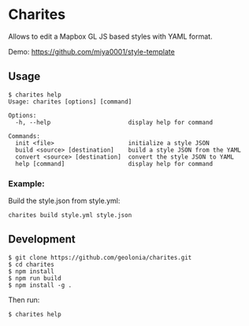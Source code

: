# Charites

Allows to edit a Mapbox GL JS based styles with YAML format.

Demo: https://github.com/miya0001/style-template

## Usage

```
$ charites help
Usage: charites [options] [command]

Options:
  -h, --help                      display help for command

Commands:
  init <file>                     initialize a style JSON
  build <source> [destination]    build a style JSON from the YAML
  convert <source> [destination]  convert the style JSON to YAML
  help [command]                  display help for command
```

### Example:

Build the style.json from style.yml:

```
charites build style.yml style.json
```

## Development

```
$ git clone https://github.com/geolonia/charites.git
$ cd charites
$ npm install
$ npm run build
$ npm install -g .
```

Then run:

```
$ charites help
```
